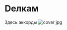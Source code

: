 # Dелкам
Здесь аккорды
![cover jpg](https://github.com/KKOOXXOOLL/WDSWD/assets/133001225/beeb4b6b-044d-4ea0-8979-26ba702acc1e)
